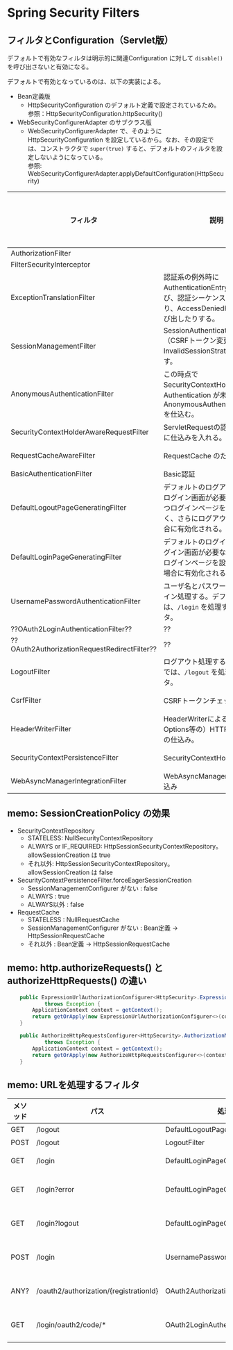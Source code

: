 # Spring Security Filters

## フィルタとConfiguration（Servlet版）

デフォルトで有効なフィルタは明示的に関連Configuration に対して `disable()` を呼び出さないと有効になる。

デフォルトで有効となっているのは、以下の実装による。
- Bean定義版
  - HttpSecurityConfiguration のデフォルト定義で設定されているため。  
参照：HttpSecurityConfiguration.httpSecurity() 
- WebSecurityConfigurerAdapter のサブクラス版
  - WebSecurityConfigurerAdapter で、そのように HttpSecurityConfiguration を設定しているから。なお、その設定では、コンストラクタで `super(true)` すると、デフォルトのフィルタを設定しないようになっている。   
参照: WebSecurityConfigurerAdapter.applyDefaultConfiguration(HttpSecurity)


|フィルタ|説明|関連Configuration|デフォルト
|--|--|--|--|
|AuthorizationFilter| | `http.authorizeHttpRequests()` |-
|FilterSecurityInterceptor| | `http.authorizeRequests()` |-
|ExceptionTranslationFilter | 認証系の例外時に AuthenticationEntryPoint を呼び、認証シーケンスを開始したり、AccessDeniedHandler を呼び出したりする。| `http.exceptionHandling()` |有効
|SessionManagementFilter | SessionAuthenticationStrategy（CSRFトークン変更など）、InvalidSessionStrategy を呼び出す。| `http.sessionManagement()`|有効
|AnonymousAuthenticationFilter | この時点で SecurityContextHolder の Authentication が未設定なら AnonymousAuthenticationToken を仕込む。|`http.anonymous()`|有効
|SecurityContextHolderAwareRequestFilter | ServletRequestの認証系メソッドに仕込みを入れる。| `http.servletApi()`|有効
|RequestCacheAwareFilter | RequestCache のための仕込み。| `http.requestCache()`|有効
|BasicAuthenticationFilter | Basic認証 | `http.httpBasic()` |-
|DefaultLogoutPageGeneratingFilter |デフォルトのログアウトページ。ログイン画面が必要な認証方式かつログインページを設定していなく、さらにログアウトが有効の場合に有効化される。|`http.formLogin()`、`http.oauth2Login()`|準有効
|DefaultLoginPageGeneratingFilter |デフォルトのログインページ。ログイン画面が必要な認証方式かつログインページを設定していない場合に有効化される。|`http.formLogin()`、`http.oauth2Login()`|準有効
|UsernamePasswordAuthenticationFilter |ユーザ名とパスワードによるログイン処理する。デフォルトでは、`/login` を処理するフィルタ。 |`http.formLogin()`|-
|??OAuth2LoginAuthenticationFilter??|??|`http.oauth2Login()`|-
|??OAuth2AuthorizationRequestRedirectFilter??|??|`http.oauth2Login()`|-
|LogoutFilter   |ログアウト処理する。デフォルトでは、`/logout` を処理するフィルタ。| `http.logout()`|有効
|CsrfFilter |CSRFトークンチェック。| `http.csrf()`|有効
|HeaderWriterFilter |HeaderWriterによる（X-Frame-Options等の）HTTPヘッダ追記の仕込み。| `http.headers()`|有効
|SecurityContextPersistenceFilter   |SecurityContextHolder の仕込み| `http.securityContext()`|有効
|WebAsyncManagerIntegrationFilter   |WebAsyncManager に対する仕込み | なし


## memo: SessionCreationPolicy の効果
- SecurityContextRepository
    - STATELESS: NullSecurityContextRepository
    - ALWAYS or IF_REQUIRED: HttpSessionSecurityContextRepository。allowSessionCreation は true
    - それ以外: HttpSessionSecurityContextRepository。allowSessionCreation は false
- SecurityContextPersistenceFilter.forceEagerSessionCreation
    - SessionManagementConfigurer がない : false
    - ALWAYS : true
    - ALWAYS以外 : false
- RequestCache
    - STATELESS : NullRequestCache
    - SessionManagementConfigurer がない : Bean定義 → HttpSessionRequestCache
    - それ以外 : Bean定義 → HttpSessionRequestCache 

## memo: http.authorizeRequests() と authorizeHttpRequests() の違い

```java
	public ExpressionUrlAuthorizationConfigurer<HttpSecurity>.ExpressionInterceptUrlRegistry authorizeRequests()
			throws Exception {
		ApplicationContext context = getContext();
		return getOrApply(new ExpressionUrlAuthorizationConfigurer<>(context)).getRegistry();
	}
```

```java
	public AuthorizeHttpRequestsConfigurer<HttpSecurity>.AuthorizationManagerRequestMatcherRegistry authorizeHttpRequests()
			throws Exception {
		ApplicationContext context = getContext();
		return getOrApply(new AuthorizeHttpRequestsConfigurer<>(context)).getRegistry();
	}
```

## memo: URLを処理するフィルタ

|メソッド|パス|処理クラス|処理内容|
|-|-|-|-|
|GET |/logout      |DefaultLogoutPageGeneratingFilter|ログアウト画面
|POST|/logout      |LogoutFilter|ログアウト処理
|GET |/login       |DefaultLoginPageGeneratingFilter|ログイン画面（メッセージなし）
|GET |/login?error |DefaultLoginPageGeneratingFilter|ログイン画面（メッセージあり：エラーメッセージ）
|GET |/login?logout|DefaultLoginPageGeneratingFilter|ログイン画面（メッセージあり：ログアウト成功）
|POST|/login       |UsernamePasswordAuthenticationFilter|ログインボタン押下処理（FormLogin）
|ANY?|/oauth2/authorization/{registrationId}|OAuth2AuthorizationRequestRedirectFilter|ログイン画面（認可エンドポイント）
|GET |/login/oauth2/code/*|OAuth2LoginAuthenticationFilter|ログインボタン押下処理（OAuth2Login）
